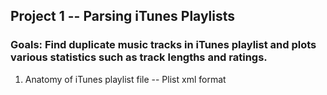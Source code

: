 ## Project 1 -- Parsing iTunes Playlists

### Goals: Find duplicate music tracks in iTunes playlist and plots various statistics such as track lengths and ratings.

1. Anatomy of iTunes playlist file -- Plist xml format

